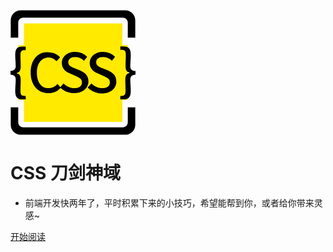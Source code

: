 
<svg t="1566531582188" class="icon" viewBox="0 0 1028 1024" version="1.1" xmlns="http://www.w3.org/2000/svg" p-id="4319" width="200" height="200"><path d="M110.592 108.544h808.96v808.96H110.592z" fill="#FFEA00" p-id="4320"></path><path d="M944.128 0H83.968C38.912 0 2.048 36.864 2.048 81.92v143.36h61.44V102.4c0-22.528 18.432-40.96 40.96-40.96h819.2c22.528 0 40.96 18.432 40.96 40.96v122.88h61.44V81.92c0-45.056-36.864-81.92-81.92-81.92z m20.48 921.6c0 22.528-18.432 40.96-40.96 40.96H104.448c-22.528 0-40.96-18.432-40.96-40.96v-122.88H2.048v143.36c0 45.056 36.864 81.92 81.92 81.92h860.16c45.056 0 81.92-36.864 81.92-81.92v-143.36h-61.44v122.88z" fill="" p-id="4321"></path><path d="M63.488 286.72h901.12v450.56H63.488z" fill="#FFEA00" p-id="4322"></path><path d="M38.912 366.592c0 36.864 4.096 61.44 4.096 94.208 0 18.432-10.24 36.864-43.008 38.912v30.72c34.816 0 43.008 20.48 43.008 38.912 0 32.768-4.096 57.344-4.096 94.208 0 53.248 18.432 69.632 61.44 69.632H124.928v-28.672h-10.24c-26.624 0-32.768-10.24-32.768-43.008 0-28.672 2.048-55.296 2.048-88.064 0-34.816-10.24-51.2-32.768-55.296v-2.048c24.576-8.192 32.768-22.528 32.768-57.344 0-32.768-2.048-59.392-2.048-88.064 0-30.72 6.144-43.008 32.768-43.008H124.928v-28.672H100.352c-40.96-2.048-61.44 14.336-61.44 67.584z m534.528 129.024l-45.056-18.432c-26.624-10.24-53.248-22.528-53.248-49.152 0-26.624 22.528-43.008 55.296-43.008 28.672 0 53.248 10.24 73.728 30.72l26.624-32.768c-24.576-26.624-61.44-40.96-100.352-40.96-63.488 0-108.544 38.912-108.544 92.16 0 49.152 34.816 73.728 67.584 86.016l45.056 20.48c30.72 14.336 53.248 22.528 53.248 53.248 0 28.672-22.528 47.104-63.488 47.104-32.768 0-63.488-14.336-88.064-38.912l-26.624 30.72-22.528-26.624c-20.48 22.528-43.008 34.816-73.728 34.816-59.392 0-96.256-49.152-96.256-126.976 0-77.824 38.912-124.928 96.256-124.928 26.624 0 47.104 12.288 65.536 30.72l28.672-32.768c-20.48-22.528-53.248-40.96-94.208-40.96-81.92-8.192-147.456 57.344-147.456 165.888s63.488 169.984 147.456 169.984c40.96 0 73.728-16.384 98.304-43.008 30.72 26.624 69.632 43.008 112.64 43.008 71.68 0 116.736-43.008 116.736-96.256 0-49.152-28.672-71.68-67.584-90.112z m229.376 0l-45.056-18.432c-26.624-10.24-53.248-22.528-53.248-49.152 0-26.624 22.528-43.008 55.296-43.008 28.672 0 53.248 10.24 73.728 30.72l26.624-32.768c-24.576-26.624-61.44-40.96-100.352-40.96-63.488 0-108.544 38.912-108.544 92.16 0 49.152 34.816 73.728 67.584 86.016l45.056 20.48c30.72 14.336 53.248 22.528 53.248 53.248 0 28.672-22.528 47.104-63.488 47.104-32.768 0-63.488-14.336-88.064-38.912L634.88 634.88c30.72 30.72 71.68 49.152 118.784 49.152 71.68 0 116.736-43.008 116.736-96.256 0-51.2-28.672-73.728-67.584-92.16z m182.272-34.816c0-32.768 4.096-57.344 4.096-94.208 0-53.248-18.432-69.632-61.44-69.632H903.168v28.672h12.288c26.624 0 32.768 12.288 32.768 43.008 0 28.672-2.048 55.296-2.048 88.064 0 34.816 8.192 51.2 32.768 55.296v2.048c-26.624 8.192-34.816 24.576-34.816 59.392 0 32.768 2.048 59.392 2.048 88.064 0 30.72-6.144 43.008-32.768 43.008H903.168v28.672h24.576c40.96 0 61.44-16.384 61.44-69.632 0-36.864-4.096-61.44-4.096-94.208 0-18.432 10.24-38.912 43.008-38.912v-30.72c-34.816 0-43.008-20.48-43.008-38.912z" fill="" p-id="4323"></path></svg>

# CSS 刀剑神域

- 前端开发快两年了，平时积累下来的小技巧，希望能帮到你，或者给你带来灵感~

[开始阅读](README.md)
